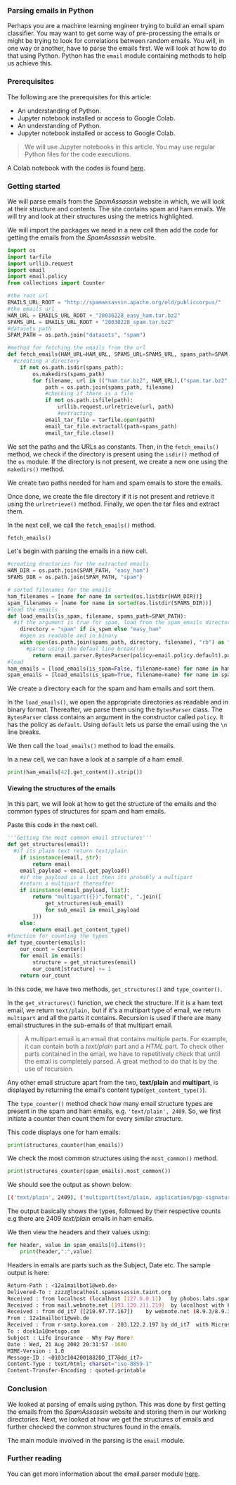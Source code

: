 ### Parsing emails in Python

Perhaps you are a machine learning engineer trying to build an email spam classifier. You may want to get some way of pre-processing the emails or might be trying to look for correlations between random emails. You will, in one way or another, have to parse the emails first. We will look at how to do that using Python. Python has the `email` module containing methods to help us achieve this.

### Prerequisites

The following are the prerequisites for this article:
- An understanding of Python.
- Jupyter notebook installed or access to Google Colab.
- An understanding of Python.
- Jupyter notebook installed or access to Google Colab.

> We will use Jupyter notebooks in this article. You may use regular Python files for the code executions.

A Colab notebook with the codes is found [here](https://colab.research.google.com/drive/1nDz58G4cDukqukOlPRVST-jKBK0AyMwa?usp=sharing).

### Getting started

We will parse emails from the _SpamAssassin_ website in which, we will look at their structure and contents. The site contains spam and ham emails. We will try and look at their structures using the metrics highlighted. 

We will import the packages we need in a new cell then add the code for getting the emails from the _SpamAssassin_ website.

```python
import os
import tarfile
import urllib.request
import email
import email.policy
from collections import Counter

#the root url
EMAILS_URL_ROOT = "http://spamassassin.apache.org/old/publiccorpus/"
#the emails url
HAM_URL = EMAILS_URL_ROOT + "20030228_easy_ham.tar.bz2"
SPAMS_URL = EMAILS_URL_ROOT + "20030228_spam.tar.bz2"
#datasets path
SPAM_PATH = os.path.join("datasets", "spam")

#method for fetching the emails from the url
def fetch_emails(HAM_URL=HAM_URL, SPAMS_URL=SPAMS_URL, spams_path=SPAM_PATH):
  #creating a directory
    if not os.path.isdir(spams_path):
        os.makedirs(spams_path)
        for filename, url in (("ham.tar.bz2", HAM_URL),("spam.tar.bz2", SPAMS_URL)):
            path = os.path.join(spams_path, filename)
            #checking if there is a file
            if not os.path.isfile(path):
                urllib.request.urlretrieve(url, path)
                #extracting
            email_tar_file = tarfile.open(path)
            email_tar_file.extractall(path=spams_path)
            email_tar_file.close()
```
We set the paths and the URLs as constants. Then, in the `fetch_emails()` method, we check if the directory is present using the `isdir()` method of the `os` module. If the directory is not present, we create a new one using the `makedirs()` method.
 
We create two paths needed for ham and spam emails to store the emails.
 
Once done, we create the file directory if it is not present and retrieve it using the `urlretrieve()` method. Finally, we open the tar files and extract them.

In the next cell, we call the `fetch_emails()` method.

 ```python
fetch_emails()
 ```

Let's begin with parsing the emails in a new cell.

```python
#creating drectories for the extracted emails
HAM_DIR = os.path.join(SPAM_PATH, "easy_ham")
SPAMS_DIR = os.path.join(SPAM_PATH, "spam")

# sorted filenames for the emails
ham_filenames = [name for name in sorted(os.listdir(HAM_DIR))]
spam_filenames = [name for name in sorted(os.listdir(SPAMS_DIR))]
#load the emails
def load_emails(is_spam, filename, spams_path=SPAM_PATH):
  #if the argument is true for spam, load from the spam_emails directory and vice versa
    directory = "spam" if is_spam else "easy_ham"
    #open as readable and in binary
    with open(os.path.join(spams_path, directory, filename), "rb") as f:
      #parse using the defaul line break(\n)
        return email.parser.BytesParser(policy=email.policy.default).parse(f)
#load
ham_emails = [load_emails(is_spam=False, filename=name) for name in ham_filenames]
spam_emails = [load_emails(is_spam=True, filename=name) for name in spam_filenames]
```

We create a directory each for the spam and ham emails and sort them.

In the `load_emails()`, we open the appropriate directories as readable and in binary format. Thereafter, we parse them using the `BytesParser` class. The `BytesParser` class contains an argument in the constructor called `policy`. It has the policy as `default`. Using `default` lets us parse the email using the `\n` line breaks.

We then call the `load_emails()` method to load the emails.

In a new cell, we can have a look at a sample of a ham email. 

```python
print(ham_emails[42].get_content().strip())
```

#### Viewing the structures of the emails

In this part, we will look at how to get the structure of the emails and the common types of structures for spam and ham emails.

Paste this code in the next cell.

```python
'''Getting the most common email structures'''
def get_structures(email):
  #if its plain text return text/plain
    if isinstance(email, str):
        return email
    email_payload = email.get_payload()
    #if the payload is a list then its probably a multipart
    #return a multipart thereafter
    if isinstance(email_payload, list):
        return "multipart({})".format(", ".join([
            get_structures(sub_email)
            for sub_email in email_payload
        ]))
    else:
        return email.get_content_type()
#function for counting the types
def type_counter(emails):
    our_count = Counter()
    for email in emails:
        structure = get_structures(email)
        our_count[structure] += 1
    return our_count
```

In this code, we have two methods, `get_structures()` and `type_counter()`.

In the `get_structures()` function, we check the structure. If it is a ham text email, we return `text/plain,` but if it's a multipart type of email, we return `multipart` and all the parts it contains. Recursion is used if there are many email structures in the sub-emails of that multipart email.

> A multipart email is an email that contains multiple parts. For example, it can contain both a *text/plain* part and a *HTML* part. To check other parts contained in the email, we have to repetitively check that until the email is completely parsed. A great method to do that is by the use of recursion.

Any other email structure apart from the two, **text/plain** and **multipart**, is displayed by returning the email's content type(`get_content_type()`).

The `type_counter()` method check how many email structure types are present in the spam and ham emails, e.g. `'text/plain', 2409`. So, we first initiate a counter then count them for every similar structure.

This code displays one for ham emails:

```python
print(structures_counter(ham_emails))
```

We check the most common structures using the `most_common()` method.

```python
print(structures_counter(spam_emails).most_common())
```
We should see the output as shown below:

```bash
[('text/plain', 2409), ('multipart(text/plain, application/pgp-signature)', 66), ('multipart(text/plain, text/html)', 8), ('multipart(text/plain, text/plain)', 4), ('multipart(text/plain)', 3), ('multipart(text/plain, application/octet-stream)', 2), ('multipart(text/plain, text/enriched)', 1), ('multipart(text/plain, application/ms-tnef, text/plain)', 1), ('multipart(multipart(text/plain, text/plain, text/plain), application/pgp-signature)', 1), ('multipart(text/plain, video/mng)', 1), ('multipart(text/plain, multipart(text/plain))', 1), ('multipart(text/plain, application/x-pkcs7-signature)', 1), ('multipart(text/plain, multipart(text/plain, text/plain), text/rfc822-headers)', 1), ('multipart(text/plain, multipart(text/plain, text/plain), multipart(multipart(text/plain, application/x-pkcs7-signature)))', 1), ('multipart(text/plain, application/x-java-applet)', 1)]
```

The output basically shows the types, followed by their respective counts e.g there are 2409 *text/plain* emails in ham emails.

We then view the headers and their values using:

```python
for header, value in spam_emails[0].items():
    print(header,":",value)
```
Headers in emails are parts such as the Subject, Date etc. The sample output is here:

```bash
Return-Path : <12a1mailbot1@web.de>
Delivered-To : zzzz@localhost.spamassassin.taint.org
Received : from localhost (localhost [127.0.0.1])   by phobos.labs.spamassassin.taint.org (Postfix) with ESMTP id 136B943C32    for <zzzz@localhost>; Thu, 22 Aug 2002 08:17:21 -0400 (EDT)
Received : from mail.webnote.net [193.120.211.219]  by localhost with POP3 (fetchmail-5.9.0)    for zzzz@localhost (single-drop); Thu, 22 Aug 2002 13:17:21 +0100 (IST)
Received : from dd_it7 ([210.97.77.167])    by webnote.net (8.9.3/8.9.3) with ESMTP id NAA04623 for <zzzz@spamassassin.taint.org>; Thu, 22 Aug 2002 13:09:41 +0100
From : 12a1mailbot1@web.de
Received : from r-smtp.korea.com - 203.122.2.197 by dd_it7  with Microsoft SMTPSVC(5.5.1775.675.6);  Sat, 24 Aug 2002 09:42:10 +0900
To : dcek1a1@netsgo.com
Subject : Life Insurance - Why Pay More?
Date : Wed, 21 Aug 2002 20:31:57 -1600
MIME-Version : 1.0
Message-ID : <0103c1042001882DD_IT7@dd_it7>
Content-Type : text/html; charset="iso-8859-1"
Content-Transfer-Encoding : quoted-printable
```

### Conclusion

We looked at parsing of emails using python. This was done by first getting the emails from the _SpamAssassin_ website and storing them in our working directories. Next, we looked at how we get the structures of emails and further checked the common structures found in the emails.

The main module involved in the parsing is the `email` module.

### Further reading

You can get more information about the email.parser module [here](https://docs.python.org/3/library/email.parser.html#module-email.parser).
